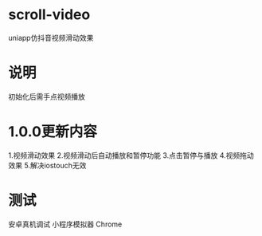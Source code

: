 # scroll-video
uniapp仿抖音视频滑动效果
# 说明
初始化后需手点视频播放
# 1.0.0更新内容
1.视频滑动效果
2.视频滑动后自动播放和暂停功能
3.点击暂停与播放
4.视频拖动效果
5.解决iostouch无效
# 测试
安卓真机调试 小程序模拟器 Chrome

